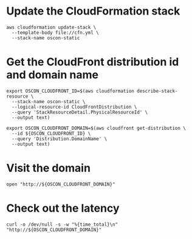 # Update the CloudFormation stack

```
aws cloudformation update-stack \
  --template-body file://cfn.yml \
  --stack-name oscon-static
```

# Get the CloudFront distribution id and domain name

```
export OSCON_CLOUDFRONT_ID=$(aws cloudformation describe-stack-resource \
  --stack-name oscon-static \
  --logical-resource-id CloudFrontDistribution \
  --query 'StackResourceDetail.PhysicalResourceId' \
  --output text)

export OSCON_CLOUDFRONT_DOMAIN=$(aws cloudfront get-distribution \
  --id ${OSCON_CLOUDFRONT_ID} \
  --query 'Distribution.DomainName' \
  --output text)
```

# Visit the domain

```
open "http://${OSCON_CLOUDFRONT_DOMAIN}"
```

# Check out the latency

```
curl -o /dev/null -s -w "%{time_total}\n" "http://${OSCON_CLOUDFRONT_DOMAIN}"
```
